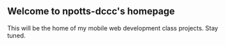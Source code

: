 ## Welcome to npotts-dccc's homepage

This will be the home of my mobile web development class projects. Stay tuned.
